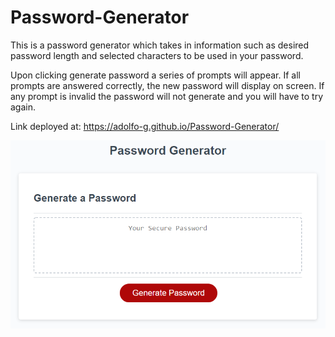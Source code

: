 # Password-Generator
This is a password generator which takes in information such as desired password length and selected characters to be used in your password.

Upon clicking generate password a series of prompts will appear. If all prompts are answered correctly, the new password will display on screen. If any prompt is invalid the password will not generate and you will have to try again.

Link deployed at: https://adolfo-g.github.io/Password-Generator/

![](Assets/03-javascript-homework-demo.png)

